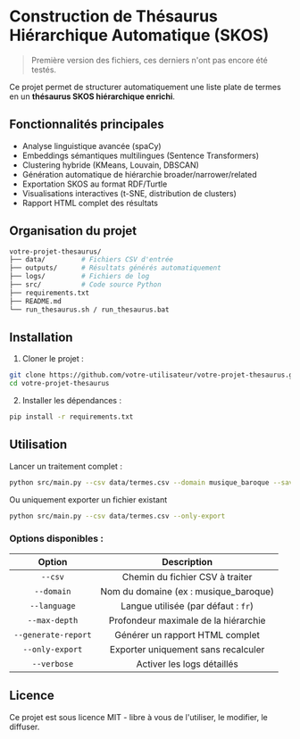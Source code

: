 # Construction de Thésaurus Hiérarchique Automatique (SKOS)

> Première version des fichiers, ces derniers n'ont pas encore été testés.

Ce projet permet de structurer automatiquement une liste plate de termes en un **thésaurus SKOS hiérarchique enrichi**.

## Fonctionnalités principales

- Analyse linguistique avancée (spaCy)
- Embeddings sémantiques multilingues (Sentence Transformers)
- Clustering hybride (KMeans, Louvain, DBSCAN)
- Génération automatique de hiérarchie broader/narrower/related
- Exportation SKOS au format RDF/Turtle
- Visualisations interactives (t-SNE, distribution de clusters)
- Rapport HTML complet des résultats

## Organisation du projet

```bash
votre-projet-thesaurus/
├── data/         # Fichiers CSV d'entrée
├── outputs/      # Résultats générés automatiquement
├── logs/         # Fichiers de log
├── src/          # Code source Python
├── requirements.txt
├── README.md
└── run_thesaurus.sh / run_thesaurus.bat
```
## Installation

1. Cloner le projet :

```bash
git clone https://github.com/votre-utilisateur/votre-projet-thesaurus.git
cd votre-projet-thesaurus
```

2. Installer les dépendances :

```bash
pip install -r requirements.txt
```
## Utilisation

Lancer un traitement complet :

```bash
python src/main.py --csv data/termes.csv --domain musique_baroque --save-model --generate-report --verbose
```

Ou uniquement exporter un fichier existant

```bash
python src/main.py --csv data/termes.csv --only-export
```
### Options disponibles :

| Option | Description |
|:------:|:------------:|
| `--csv` | Chemin du fichier CSV à traiter |
| `--domain` | Nom du domaine (ex : musique_baroque) |
| `--language` | Langue utilisée (par défaut : `fr`) |
| `--max-depth` | Profondeur maximale de la hiérarchie |
| `--generate-report` | Générer un rapport HTML complet |
| `--only-export` | Exporter uniquement sans recalculer |
| `--verbose` | Activer les logs détaillés |

## Licence

Ce projet est sous licence MIT - libre à vous de l'utiliser, le modifier, le diffuser.